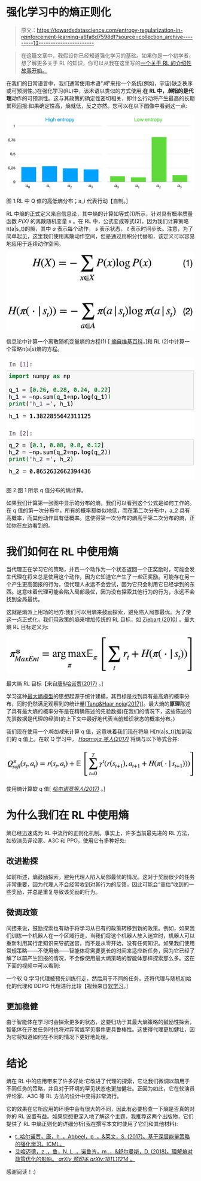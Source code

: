 # 强化学习中的熵正则化

> 原文：<https://towardsdatascience.com/entropy-regularization-in-reinforcement-learning-a6fa6d7598df?source=collection_archive---------13----------------------->

> 在这篇文章中，我假设你已经知道强化学习的基础。如果你是一个初学者，想了解更多关于 RL 的知识，你可以从我在这里写的[一个关于 RL 的介绍性故事开始。](/reinforcement-learning-for-everyone-9c1163f61440)

在我们的日常语言中，我们通常使用术语“*熵*”来指一个系统(例如，宇宙)缺乏秩序或可预测性。)在强化学习(RL)中，该术语以类似的方式使用:**在 RL 中，*熵*指的是代理**动作的可预测性。这与其政策的确定性密切相关，即什么行动将产生最高的长期累积回报:如果确定性高，熵就低，反之亦然。您可以在以下图像中看到这一点:

![](img/04b66e55cb64caa276ba9bf8685d2afb.png)

图 1:RL 中 Q 值的高低熵分布；a_i 代表行动【自制。]

RL 中熵的正式定义来自信息论，其中熵的计算如等式(1)所示，针对具有概率质量函数 *P(X)* 的离散随机变量 *x* 。在 RL 中，公式变成等式(2)，因为我们计算策略π(a|s_t)的熵，其中 *a* 表示每个动作， *s* 表示状态， *t* 表示时间步长。注意，为了简单起见，这里我们使用离散动作空间，但是通过用积分代替和，该定义可以容易地应用于连续动作空间。

![](img/646ed93d6adc9c81548581f35a677cbe.png)

信息论中计算一个离散随机变量熵的方程(1) [ [摘自维基百科](https://en.wikipedia.org/wiki/Entropy_(information_theory)#Definition)，]和 RL (2)中计算一个策略π(a|s)熵的方程。

![](img/1e0f9ae3c047d67501ed2e061335155c.png)

图 2:图 1 所示 q 值分布的熵计算。

如果我们计算第一张图中显示的分布的熵，我们可以看到这个公式是如何工作的。在 q 值的第一次分布中，所有的概率都类似地低，而在第二次分布中，a_2 具有高概率，而其他动作具有低概率。这使得第一次分布的熵高于第二次分布的熵，正如你在左边看到的。

# 我们如何在 RL 中使用熵

当代理正在学习它的策略，并且一个动作为一个状态返回一个正奖励时，可能会发生代理在将来总是使用这个动作，因为它知道它产生了*一些*正奖励。可能存在另一个产生更高回报的行为，但代理人永远不会尝试，因为它只会利用它已经学到的东西。这意味着代理可能会陷入局部最优，因为没有探索其他行为的行为，永远不会找到全局最优。

这就是熵派上用场的地方:我们可以用熵来鼓励探索，避免陷入局部最优。为了使这一点正式化，我们用政策的熵来增加传统的 RL 目标，如 [Ziebart (2010)](http://citeseerx.ist.psu.edu/viewdoc/download?doi=10.1.1.206.2460&rep=rep1&type=pdf) 。最大熵 RL 目标定义为:

![](img/bb5a6d1f9f5070ffe08ddba96b3ab24a.png)

最大熵 RL 目标【来自[唐&哈诺贾(2017)](https://bair.berkeley.edu/blog/2017/10/06/soft-q-learning/) 。]

学习这种[最大熵模型](https://en.wikipedia.org/wiki/Principle_of_maximum_entropy)的思想起源于统计建模，其目标是找到具有最高熵的概率分布，同时仍然满足观察到的统计量[[Tang&Haar noja(2017)](https://bair.berkeley.edu/blog/2017/10/06/soft-q-learning/)]。最大熵的**原理**陈述了具有最大熵的概率分布是在精确陈述的先验数据(在我们的情况下，这些陈述的先验数据是代理的经验)的上下文中最好地代表当前知识状态的概率分布。)

我们现在使用一个*熵加成*来计算 q 值，这意味着我们现在将熵 H[π(a|s_t)]加到我们的 q 值上。在软 Q 学习中， [*Haarnoja 等人(2017)*](https://dl.acm.org/ft_gateway.cfm?id=3305521&type=pdf) 将熵与以下等式合并:

![](img/0b90bf56a2d1913546934f83736ac5a8.png)

使用熵计算软 q 值[ [*哈尔诺贾等人(2017)*](https://dl.acm.org/ft_gateway.cfm?id=3305521&type=pdf) 。]

# 为什么我们在 RL 中使用熵

熵已经迅速成为 RL 中流行的正则化机制。事实上，许多当前最先进的 RL 方法，如软演员评论家、A3C 和 PPO，使用它有多种好处:

## 改进勘探

如前所述，熵鼓励探索，避免代理人陷入局部最优的情况。这对于奖励很少的任务非常重要，因为代理人不会经常收到对其行为的反馈，因此可能会“高估”收到的一些奖励，并总是重复导致该奖励的行为。

## **微调政策**

间接来说，鼓励探索也有助于将学习从已有的政策转移到新的政策。例如，如果我们训练一个机器人在一个区域行走，当我们将这个机器人放入迷宫时，机器人可以重新利用其行走知识来导航迷宫，而不是从零开始，没有任何知识。如果我们使用常规策略——不使用熵——智能体将需要更长的时间来适应新任务，因为它已经了解了以前产生回报的情况，不会像使用最大熵策略的智能体那样探索那么多。这在下面的视频中可以看到:

一个软 Q 学习代理被预先训练行走，然后用于不同的任务。还将代理与随机初始化的代理和 DDPG 代理进行比较【视频来自[软学习](https://www.youtube.com/watch?v=7Nm1N6sUoVs&feature=youtu.be)。]

## 更加稳健

由于智能体在学习时会探索更多的状态，这要归功于其最大熵策略的鼓励性探索，智能体在开发任务时也将对异常或罕见事件更具鲁棒性。这使得代理更加健壮，因为它将知道如何在不同的情况下更好地处理。

# 结论

熵在 RL 中的应用带来了许多好处:它改进了代理的探索，它让我们微调以前用于不同任务的策略，并且对于环境的罕见状态也更加健壮。正因为如此，它在软演员评论家、A3C 等 RL 方法的设计中变得非常流行。

它的效果在它所应用的环境中会有很大的不同，因此有必要检查一下熵是否真的对你的 RL 设置有益。如果您想更深入地了解这个主题，我推荐这两个出版物，它们提供了 RL 中熵正则化的详细分析(我在撰写本文时使用了它们和其他材料):

*   [t .哈尔诺贾，唐，h .，Abbeel，p .，&莱文，S. (2017)。基于深层能量策略的强化学习。ICML。](https://dl.acm.org/ft_gateway.cfm?id=3305521&type=pdf)
*   [艾哈迈德，z .，鲁，N. L .，诺鲁齐，m .，&舒尔曼斯，D. (2018)。理解熵对政策优化的影响。 *arXiv 预印本 arXiv:1811.11214* 。](https://arxiv.org/pdf/1811.11214.pdf)

感谢阅读！:)